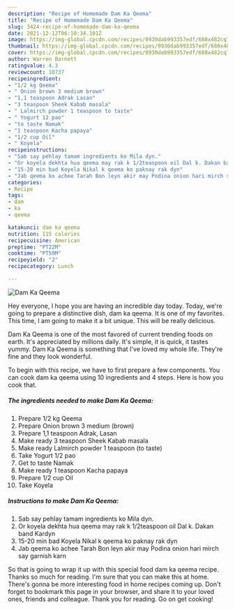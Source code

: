 ```yaml
---
description: "Recipe of Homemade Dam Ka Qeema"
title: "Recipe of Homemade Dam Ka Qeema"
slug: 3424-recipe-of-homemade-dam-ka-qeema
date: 2021-12-12T06:10:34.101Z
image: https://img-global.cpcdn.com/recipes/0930dab993357edf/680x482cq70/dam-ka-qeema-recipe-main-photo.jpg
thumbnail: https://img-global.cpcdn.com/recipes/0930dab993357edf/680x482cq70/dam-ka-qeema-recipe-main-photo.jpg
cover: https://img-global.cpcdn.com/recipes/0930dab993357edf/680x482cq70/dam-ka-qeema-recipe-main-photo.jpg
author: Warren Barnett
ratingvalue: 4.3
reviewcount: 10737
recipeingredient:
- "1/2 kg Qeema"
- " Onion brown 3 medium brown"
- "1,1 teaspoon Adrak Lasan"
- "3 teaspoon Sheek Kabab masala"
- " Lalmirch powder 1 teaspoon to taste"
- " Yogurt 12 pao"
- "to taste Namak"
- "1 teaspoon Kacha papaya"
- "1/2 cup Oil"
- " Koyela"
recipeinstructions:
- "Sab say pehlay tamam ingredients ko Mila dyn."
- "Or koyela dekhta hua qeema may rak k 1/2teaspoon oil Dal k. Dakan band Kardyn"
- "15-20 min bad Koyela Nikal k qeema ko paknay rak dyn"
- "Jab qeema ko achee Tarah Bon leyn akir may Podina onion hari mirch say garnish karn"
categories:
- Recipe
tags:
- dam
- ka
- qeema

katakunci: dam ka qeema 
nutrition: 115 calories
recipecuisine: American
preptime: "PT22M"
cooktime: "PT59M"
recipeyield: "2"
recipecategory: Lunch

---
```



![Dam Ka Qeema](https://img-global.cpcdn.com/recipes/0930dab993357edf/680x482cq70/dam-ka-qeema-recipe-main-photo.jpg)

Hey everyone, I hope you are having an incredible day today. Today, we're going to prepare a distinctive dish, dam ka qeema. It is one of my favorites. This time, I am going to make it a bit unique. This will be really delicious.



Dam Ka Qeema is one of the most favored of current trending foods on earth. It's appreciated by millions daily. It's simple, it is quick, it tastes yummy. Dam Ka Qeema is something that I've loved my whole life. They're fine and they look wonderful.


To begin with this recipe, we have to first prepare a few components. You can cook dam ka qeema using 10 ingredients and 4 steps. Here is how you cook that.

<!--inarticleads1-->

##### The ingredients needed to make Dam Ka Qeema:

1. Prepare 1/2 kg Qeema
1. Prepare  Onion brown 3 medium (brown)
1. Prepare 1,1 teaspoon Adrak, Lasan
1. Make ready 3 teaspoon Sheek Kabab masala
1. Make ready  Lalmirch powder 1 teaspoon (to taste)
1. Take  Yogurt 1/2 pao
1. Get to taste Namak
1. Make ready 1 teaspoon Kacha papaya
1. Prepare 1/2 cup Oil
1. Take  Koyela




<!--inarticleads2-->

##### Instructions to make Dam Ka Qeema:

1. Sab say pehlay tamam ingredients ko Mila dyn.
1. Or koyela dekhta hua qeema may rak k 1/2teaspoon oil Dal k. Dakan band Kardyn
1. 15-20 min bad Koyela Nikal k qeema ko paknay rak dyn
1. Jab qeema ko achee Tarah Bon leyn akir may Podina onion hari mirch say garnish karn




So that is going to wrap it up with this special food dam ka qeema recipe. Thanks so much for reading. I'm sure that you can make this at home. There's gonna be more interesting food in home recipes coming up. Don't forget to bookmark this page in your browser, and share it to your loved ones, friends and colleague. Thank you for reading. Go on get cooking!
